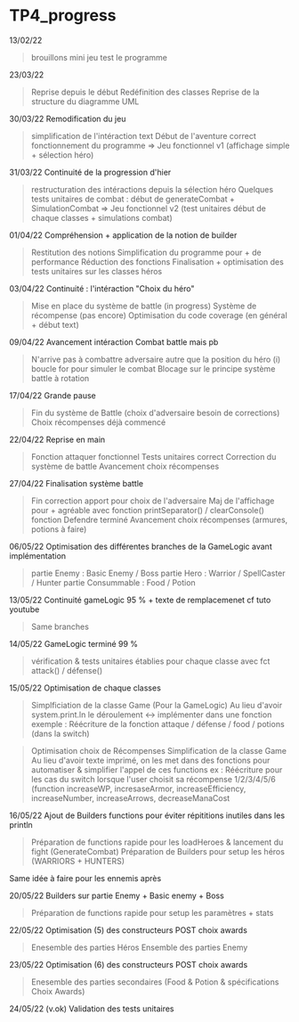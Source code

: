 # TP4_progress

13/02/22
> brouillons
> mini jeu test le programme


23/03/22
> Reprise depuis le début
> Redéfinition des classes
> Reprise de la structure du diagramme UML



30/03/22 
Remodification du jeu
> simplification de l'intéraction text
> Début de l'aventure correct
> fonctionnement du programme 
=> Jeu fonctionnel v1 (affichage simple + sélection héro)

31/03/22
Continuité de la progression d'hier
> restructuration des intéractions depuis la sélection héro
> Quelques tests unitaires de combat : début de generateCombat + SimulationCombat
=> Jeu fonctionnel v2 (test unitaires début de chaque classes + simulations combat)


01/04/22
Compréhension + application de la notion de builder
> Restitution des notions
> Simplification du programme pour + de performance
> Réduction des fonctions
> Finalisation + optimisation des tests unitaires sur les classes héros


03/04/22
Continuité : l'intéraction "Choix du héro"
> Mise en place du système de battle (in progress)
> Système de récompense (pas encore)
> Optimisation du code coverage (en général + début text)

09/04/22
Avancement intéraction Combat battle mais pb
> N'arrive pas à combattre adversaire autre que la position du héro (i)
> boucle for pour simuler le combat
> Blocage sur le principe système battle à rotation


17/04/22
Grande pause
> Fin du système de Battle (choix d'adversaire besoin de corrections)
> Choix récompenses déjà commencé


22/04/22
Reprise en main
> Fonction attaquer fonctionnel
> Tests unitaires correct
> Correction du système de battle
> Avancement choix récompenses


27/04/22
Finalisation système battle
> Fin correction apport pour choix de l'adversaire
> Maj de l'affichage pour + agréable avec fonction printSeparator() / clearConsole()
> fonction Defendre terminé
> Avancement choix récompenses (armures, potions à faire)


06/05/22
Optimisation des différentes branches de la GameLogic avant implémentation
> partie Enemy : Basic Enemy / Boss
> partie Hero : Warrior / SpellCaster / Hunter
> partie Consummable : Food / Potion


13/05/22
Continuité gameLogic 95 % + texte de remplacemenet cf tuto youtube
> Same branches



14/05/22
GameLogic terminé 99 %
> vérification & tests unitaires établies pour chaque classe avec fct attack() / défense()


15/05/22
Optimisation de chaque classes
> Simplficiation de la classe Game (Pour la GameLogic)
> Au lieu d'avoir system.print.ln le déroulement <-> implémenter dans une fonction 
> exemple : Réécriture de la fonction attaque / défense / food / potions (dans la switch)



> Optimisation choix de Récompenses
> Simplification de la classe Game
> Au lieu d'avoir texte imprimé, on les met dans des fonctions pour automatiser & simplifier l'appel de ces functions
> ex : Réécriture pour les cas du switch lorsque l'user choisit sa récompense 1/2/3/4/5/6
(function increaseWP, incresaseArmor, increaseEfficiency, increaseNumber, increaseArrows, decreaseManaCost


16/05/22
Ajout de Builders functions pour éviter répititions inutiles dans les println
> Préparation de functions rapide pour les loadHeroes & lancement du fight (GenerateCombat)
> Préparation de Builders pour setup les héros (WARRIORS + HUNTERS)


Same idée à faire pour les ennemis après

20/05/22
Builders sur partie Enemy + Basic enemy + Boss
> Préparation de functions rapide pour setup les paramètres + stats


22/05/22
Optimisation (5) des constructeurs POST choix awards
> Enesemble des parties Héros
> Ensemble des parties Enemy


23/05/22
Optimisation (6) des constructeurs POST choix awards
> Enesemble des parties secondaires (Food & Potion & spécifications Choix Awards)

24/05/22
(v.ok) Validation des tests unitaires

